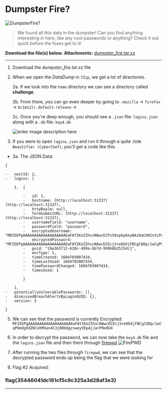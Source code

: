 # Dumpster Fire?
![DumpsterFire?](https://i.imgur.com/ZD3Pc31.png)
>   We found all this data in the dumpster! Can you find anything interesting in here, like any cool passwords or anything? Check it out quick before the foxes get to it!  

**Download the file(s) below.**
**Attachments:** [dumpster_fire.tar.xz](https://huntress.ctf.games/files/d2b3f8dfd0c1b434f91b918080206d7e/dumpster_fire.tar.xz?token=eyJ1c2VyX2lkIjozMDU4LCJ0ZWFtX2lkIjo0MzQsImZpbGVfaWQiOjMxfQ.ZSTZcg.1Yb1mmiedcePyun4PhYV3SXR5GE)

-----

1. Download the *dumpster_fire.tar.xz* file

2. When we open the *DataDump* in `7Zip`, we get a lot of directories. 


	2a. If we look into the `home` directory we can see a directory called **challenge**.

	2b. From there, you can go even deeper by going to `.mozilla` -> `firefox` -> `bc1m1zlr.default-release` -> 


	2c.  Once you're deep enough, you should see a `.json` file:  `logins.json` along with a `.db` file: `key4.db`

	![enter image description here](https://i.imgur.com/X7TQM1V.png)


3. If you were to open `logins.json` and run it through a quite `JSON Beautifier (CyberChef)`, you'll get a code like this.

- 3a. The JSON Data:
```
{

-   nextId: 2,
-   logins: [
    
    1.  {
        
        -   id: 1,
        -   hostname: [http://localhost:31337](http://localhost:31337),
        -   httpRealm: null,
        -   formSubmitURL: [http://localhost:31337](http://localhost:31337),
        -   usernameField: "username",
        -   passwordField: "password",
        -   encryptedUsername: "MDIEEPgAAAAAAAAAAAAAAAAAAAEwFAYIKoZIhvcNAwcECPs50spbp6eyBAi0aCUHIntLPA==",
        -   encryptedPassword: "MFIEEPgAAAAAAAAAAAAAAAAAAAEwFAYIKoZIhvcNAwcECEcjS+e6bXjFBCgCQ0p/1wCqPUmdgXdZWlohMXan4C3jD0bQgzsweyVEpAjJa+P9eOU4",
        -   guid: "{9a363712-620c-499a-bb7d-999b8b2515dc}",
        -   encType: 1,
        -   timeCreated: 1604703907434,
        -   timeLastUsed: 1604703907434,
        -   timePasswordChanged: 1604703907434,
        -   timesUsed: 1
        
        }
    
    ],
-   potentiallyVulnerablePasswords: [],
-   dismissedBreachAlertsByLoginGUID: {},
-   version: 3

}
```

5. We can see that the password is currently Encrypted: 
```MFIEEPgAAAAAAAAAAAAAAAAAAAEwFAYIKoZIhvcNAwcECEcjS+e6bXjFBCgCQ0p/1wCqPUmdgXdZWlohMXan4C3jD0bQgzsweyVEpAjJa+P9eOU4```

7. In order to decrypt the password, we can now take the `key4.db` file and the `logins.json` file and then them through [firepwd](https://github.com/lclevy/firepwd)
	![FirePWD](https://i.imgur.com/5ATJNV9.png)
8. After running the two files through `firepwd`, we can see that the decrypted password ends up being the flag that we were looking for
 
9. Flag #2 Acquired:

### flag{35446041dc161cf5c9c325a3d28af3e3}

-----

